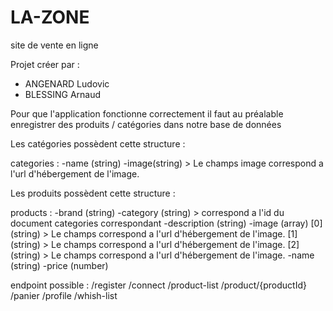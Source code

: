 # LA-ZONE
site de vente en ligne

Projet créer par :
  - ANGENARD Ludovic
  - BLESSING Arnaud
  
 Pour que l'application fonctionne correctement il faut au préalable enregistrer des produits / catégories dans notre base de données
 
 Les catégories possèdent cette structure :

categories :
  -name (string)
  -image(string) > Le champs image correspond a l'url d'hébergement de l'image.
  
  Les produits possèdent cette structure :
  
products :
  -brand (string)
  -category (string) > correspond a l'id du document categories correspondant
  -description (string)
  -image (array)
    [0] (string) > Le champs correspond a l'url d'hébergement de l'image.
    [1] (string) > Le champs correspond a l'url d'hébergement de l'image.
    [2] (string) > Le champs correspond a l'url d'hébergement de l'image.
  -name (string)
  -price (number)
  
  
 endpoint possible :
 /register
 /connect
 /product-list
 /product/{productId}
 /panier
 /profile
 /whish-list
